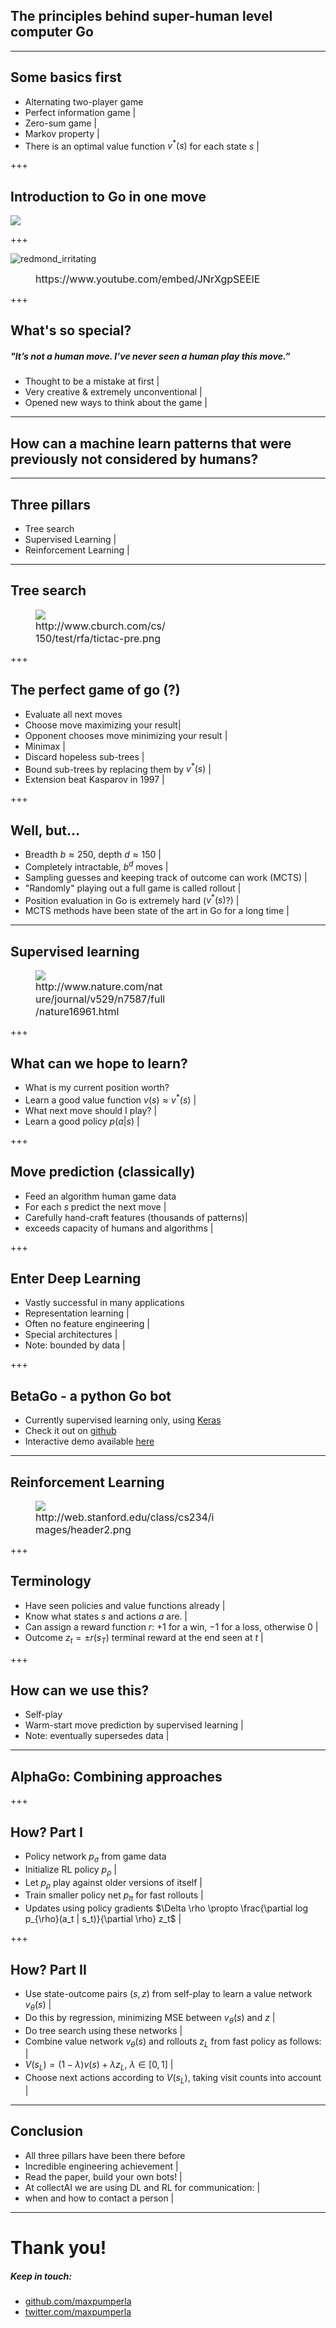 ## The principles behind super-human level computer Go

---

## Some basics first

- Alternating two-player game
- Perfect information game |
- Zero-sum game |
- Markov property |
- There is an optimal value function $v^{\ast}(s)$ for each state $s$ |

+++

## Introduction to Go in one move

<div style="width: 50%; display: inline-block">
    <img src="https://raw.githubusercontent.com/maxpumperla/betago/hamburg-ai/redmond_irritating.png">
</div>

+++

![redmond_irritating](https://www.youtube.com/embed/JNrXgpSEEIE?start=40&end=60)
<figure>
  <figcaption style="font-size: 16px;">https://www.youtube.com/embed/JNrXgpSEEIE</figcaption>
</figure>

+++
## What's so special?

##### "It’s not a human move. I’ve never seen a human play this move.”

- Thought to be a mistake at first |
- Very creative & extremely unconventional |
- Opened new ways to think about the game |

---

## How can a machine learn patterns that were previously not considered by humans?

---

## Three pillars
- Tree search
- Supervised Learning |
- Reinforcement Learning |

---

## Tree search
<figure>
  <div style="width: 50%; display: inline-block">
      <img src="https://raw.githubusercontent.com/maxpumperla/betago/hamburg-ai/tictactoe.png">
      <figcaption style="font-size: 16px;">http://www.cburch.com/cs/150/test/rfa/tictac-pre.png
</figcaption>
  </div>
</figure>

+++

## The perfect game of go (?)
- Evaluate all next moves
- Choose move maximizing your result|
- Opponent chooses move minimizing your result |
- Minimax |
- Discard hopeless sub-trees |
- Bound sub-trees by replacing them by $v^{\ast}(s)$ |
- Extension beat Kasparov in 1997 |

+++

## Well, but...
- Breadth $b \approx 250$, depth $d \approx 150$ |
- Completely intractable, $b^d$ moves |
- Sampling guesses and keeping track of outcome can work (MCTS) |
- "Randomly" playing out a full game is called rollout |
- Position evaluation in Go is extremely hard ($v^{\ast}(s)$?) |
- MCTS methods have been state of the art in Go for a long time |

---

## Supervised learning
<figure>
  <div style="width: 50%; display: inline-block">
      <img src="https://raw.githubusercontent.com/maxpumperla/betago/hamburg-ai/policy_value_networks.png">
      <figcaption style="font-size: 16px;">http://www.nature.com/nature/journal/v529/n7587/full/nature16961.html</figcaption>
  </div>
</figure>
+++

## What can we hope to learn?
- What is my current position worth?
- Learn a good value function $v(s) \approx v^{\ast}(s)$ |
- What next move should I play? |
- Learn a good policy $p(a|s)$ |

+++

## Move prediction (classically)
- Feed an algorithm human game data
- For each $s$ predict the next move |
- Carefully hand-craft features (thousands of patterns)|
- exceeds capacity of humans and algorithms |

+++

## Enter Deep Learning
- Vastly successful in many applications
- Representation learning |
- Often no feature engineering |
- Special architectures |
- Note: bounded by data |

+++

## BetaGo - a python Go bot

- Currently supervised learning only, using [Keras](http://keras.io)
- Check it out on [github](https://github.com/maxpumperla/betago)
- Interactive demo available [here](https://betago.herokuapp.com)

---

## Reinforcement Learning
<figure>
  <div style="width: 70%; display: inline-block">
    <img src="https://raw.githubusercontent.com/maxpumperla/betago/hamburg-ai/reinforcement.jpg">
    <figcaption style="font-size: 16px;">http://web.stanford.edu/class/cs234/images/header2.png</figcaption>
  </div>
</figure>

+++

## Terminology
- Have seen policies and value functions already |
- Know what states $s$ and actions $a$ are. |
- Can assign a reward function $r$: $+1$ for a win, $-1$ for a loss, otherwise $0$ |
- Outcome $z_t = \pm r(s_T)$ terminal reward at the end seen at $t$ |

+++

## How can we use this?
- Self-play
- Warm-start move prediction by supervised learning |
- Note: eventually supersedes data |

---
## AlphaGo: Combining approaches

+++

## How? Part I
- Policy network $p_{\sigma}$ from game data
- Initialize RL policy $p_{\rho}$ |
- Let $p_{\rho}$ play against older versions of itself |
- Train smaller policy net $p_{\pi}$ for fast rollouts |
- Updates using policy gradients $\Delta \rho \propto \frac{\partial log p_{\rho}(a_t | s_t)}{\partial \rho} z_t$ |

+++

## How? Part II
- Use state-outcome pairs $(s,z)$ from self-play to learn a value network $v_{\theta}(s)$ |
- Do this by regression, minimizing MSE between $v_{\theta}(s)$ and $z$ |
- Do tree search using these networks |
- Combine value network $v_{\theta}(s)$ and rollouts $z_L$ from fast policy as follows: |
- $V(s_L) = (1 - \lambda) v(s) + \lambda z_L$, $\lambda \in [0, 1]$ |
- Choose next actions according to $V(s_L)$, taking visit counts into account |


---
## Conclusion
- All three pillars have been there before
- Incredible engineering achievement |
- Read the paper, build your own bots! |
- At collectAI we are using DL and RL for communication: |
- when and how to contact a person |

---

# Thank you!

##### Keep in touch:
- [github.com/maxpumperla](github.com/maxpumperla)
- [twitter.com/maxpumperla](twitter.com/maxpumperla)
